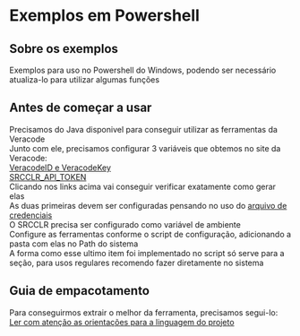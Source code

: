 # Exemplos em Powershell

## Sobre os exemplos
Exemplos para uso no Powershell do Windows, podendo ser necessário atualiza-lo para utilizar algumas funções

## Antes de começar a usar
Precisamos do Java disponivel para conseguir utilizar as ferramentas da Veracode </br>
Junto com ele, precisamos configurar 3 variáveis que obtemos no site da Veracode:</br>
[VeracodeID e VeracodeKey](https://docs.veracode.com/r/c_api_credentials3)</br>
[SRCCLR_API_TOKEN](https://docs.veracode.com/r/yWEmzLVoSzK6HlP~GSch2w/IpZwISEgarjTY59TzowKWQ)</br>
Clicando nos links acima vai conseguir verificar exatamente como gerar elas</br>
As duas primeiras devem ser configuradas pensando no uso do [arquivo de credenciais](https://docs.veracode.com/r/c_configure_api_cred_file)</br>
O SRCCLR precisa ser configurado como variável de ambiente</br>
Configure as ferramentas conforme o script de configuração, adicionando a pasta com elas no Path do sistema</br>
A forma como esse ultimo item foi implementado no script só serve para a seção, para usos regulares recomendo fazer diretamente no sistema</br>

## Guia de empacotamento
Para conseguirmos extrair o melhor da ferramenta, precisamos segui-lo:</br>
[Ler com atenção as orientações para a linguagem do projeto](https://docs.veracode.com/r/c_comp_quickref)</br>